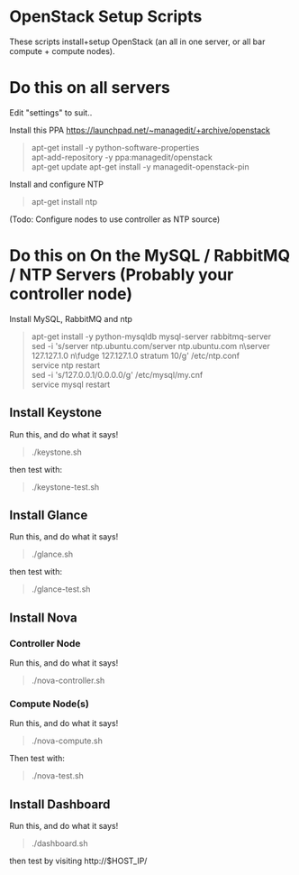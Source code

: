 # OpenStack Setup Scripts

These scripts install+setup OpenStack (an all in one server, or all bar compute + compute nodes).

# Do this on all servers

Edit "settings" to suit..

Install this PPA https://launchpad.net/~managedit/+archive/openstack

> apt-get install -y python-software-properties  
> apt-add-repository -y ppa:managedit/openstack  
> apt-get update
> apt-get install -y managedit-openstack-pin  

Install and configure NTP

> apt-get install ntp  

(Todo: Configure nodes to use controller as NTP source)

# Do this on On the MySQL / RabbitMQ / NTP Servers (Probably your controller node)

Install MySQL, RabbitMQ and ntp

> apt-get install -y python-mysqldb mysql-server rabbitmq-server  
> sed -i 's/server ntp.ubuntu.com/server ntp.ubuntu.com n\server 127.127.1.0 n\fudge 127.127.1.0 stratum 10/g' /etc/ntp.conf  
> service ntp restart  
> sed -i 's/127.0.0.1/0.0.0.0/g' /etc/mysql/my.cnf  
> service mysql restart

## Install Keystone

Run this, and do what it says!

> ./keystone.sh

then test with:

> ./keystone-test.sh

## Install Glance

Run this, and do what it says!

> ./glance.sh

then test with:

> ./glance-test.sh

## Install Nova

### Controller Node

Run this, and do what it says!

> ./nova-controller.sh

### Compute Node(s)

Run this, and do what it says!

> ./nova-compute.sh

Then test with:

> ./nova-test.sh

## Install Dashboard

Run this, and do what it says!

> ./dashboard.sh

then test by visiting http://$HOST_IP/
